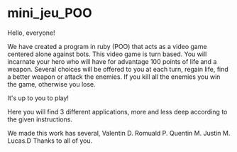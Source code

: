 # mini_jeu_POO

Hello, everyone!

We have created a program in ruby (POO) that acts as a video game centered alone against bots. This video game is turn based. You will incarnate your hero who will have for advantage 100 points of life and a weapon. Several choices will be offered to you at each turn, regain life, find a better weapon or attack the enemies. If you kill all the enemies you win the game, otherwise you lose.

It's up to you to play!

Here you will find 3 different applications, more and less deep according to the given instructions.

We made this work has several, Valentin D. Romuald P. Quentin M. Justin M. Lucas.D
Thanks to all of you.
